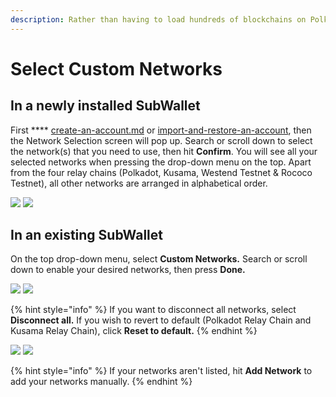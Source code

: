 ```yaml
---
description: Rather than having to load hundreds of blockchains on Polkadot.
---
```


# Select Custom Networks

## In a newly installed SubWallet

First **** [create-an-account.md](create-an-account.md "mention") or [import-and-restore-an-account](import-and-restore-an-account/ "mention"), then the Network Selection screen will pop up. Search or scroll down to select the network(s) that you need to use, then hit **Confirm**. You will see all your selected networks when pressing the drop-down menu on the top. Apart from the four relay chains (Polkadot, Kusama, Westend Testnet & Rococo Testnet), all other networks are arranged in alphabetical order.

![](<../.gitbook/assets/Screen Shot 2022-06-09 at 13.48.03.png>) ![](<../.gitbook/assets/Screen Shot 2022-06-09 at 13.53.41 (1).png>)

## In an existing SubWallet

On the top drop-down menu, select **Custom Networks.** Search or scroll down to enable your desired networks, then press **Done.**

![](<../.gitbook/assets/Screen Shot 2022-06-09 at 13.53.41.png>) ![](<../.gitbook/assets/Screen Shot 2022-06-09 at 14.01.01.png>)

{% hint style="info" %}
If you want to disconnect all networks, select **Disconnect all.** If you wish to revert to default (Polkadot Relay Chain and Kusama Relay Chain), click **Reset to default.**&#x20;
{% endhint %}

![](<../.gitbook/assets/Screen Shot 2022-06-09 at 14.06.15.png>) ![](<../.gitbook/assets/Screen Shot 2022-06-09 at 14.09.57.png>)

{% hint style="info" %}
If your networks aren't listed, hit **Add Network** to add your networks manually.
{% endhint %}
